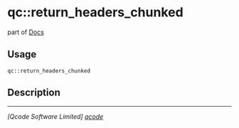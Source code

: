 qc::return_headers_chunked
==========================

part of [Docs](.)

Usage
-----
`qc::return_headers_chunked `

Description
-----------


----------------------------------
*[Qcode Software Limited] [qcode]*

[qcode]: http://www.qcode.co.uk "Qcode Software"